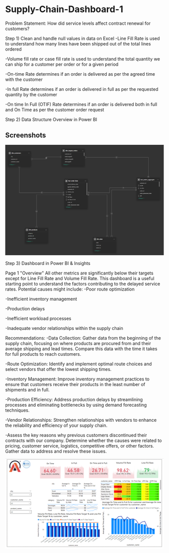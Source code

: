 # Supply-Chain-Dashboard-1

Problem Statement:
How did service levels affect contract renewal for customers? 

Step 1) Clean and handle null values in data on Excel 
-Line Fill Rate is used to understand how many lines have been shipped out of the total lines ordered

-Volume fill rate or case fill rate is used to understand the total quantity we can ship for a customer per order or for a given period

-On-time Rate determines if an order is delivered as per the agreed time with the customer

-In full Rate determines if an order is delivered in full as per the requested quantity by the customer

-On time In Full (OTIF) Rate determines if an order is delivered both in full and On Time as per the customer order request


Step 2)
Data Structure Overview in Power BI 

## Screenshots

![Screen Shot 2025-03-04 at 4 59 38 PM](https://github.com/UserDna95/Supply-Chain-Dashboard-1/blob/main/2025-03-04%20(3).png)

Step 3) 
Dashboard in Power BI & Insights

Page 1 "Overview"
All other metrics are significantly below their targets except for Line Fill Rate and Volume Fill Rate. This dashboard is a useful starting point to understand the factors contributing to the delayed service rates. Potential causes might include:
-Poor route optimization

-Inefficient inventory management

-Production delays

-Inefficient workload processes

-Inadequate vendor relationships within the supply chain

Recommendations:
-Data Collection: Gather data from the beginning of the supply chain, focusing on where products are procured from and their average shipping and lead times. Compare this data with the time it takes for full products to reach customers.

-Route Optimization: Identify and implement optimal route choices and select vendors that offer the lowest shipping times.

-Inventory Management: Improve inventory management practices to ensure that customers receive their products in the least number of shipments and in full.

-Production Efficiency: Address production delays by streamlining processes and eliminating bottlenecks by using demand forecasting techniques.

-Vendor Relationships: Strengthen relationships with vendors to enhance the reliability and efficiency of your supply chain.

-Assess the key reasons why previous customers discontinued their contracts with our company. Determine whether the causes were related to pricing, customer service, logistics, competitive offers, or other factors. Gather data to address and resolve these issues.

![Screen Shot 2025-03-04 at 4 59 38 PM](https://github.com/UserDna95/Supply-Chain-Dashboard-1/blob/main/2025-03-04%20(1).png)

